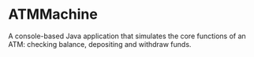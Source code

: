 # ATMMachine
A console-based Java application that simulates the core functions of an ATM: checking balance, depositing and withdraw funds.

